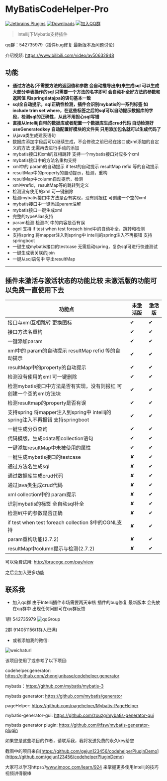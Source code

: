 # MyBatisCodeHelper-Pro

[![Jetbrains Plugins](https://img.shields.io/jetbrains/plugin/v/9837-a8translate.svg)][plugin]
[![Downloads](https://img.shields.io/jetbrains/plugin/d/9837.svg?style=flat-square)][plugin]
[![加入QQ群](https://img.shields.io/badge/chat-QQ群-46BC99.svg?style=flat-square)](//shang.qq.com/wpa/qunwpa?idkey=6bc11bfe278fa0d1d0d6292fa010b1aa8ddadbfeb70ef893083d5ab800137c1a)

> Intellij下Mybatis支持插件 

qq群：542735979（插件bug修复 最新版本及问题讨论）

介绍视频: https://www.bilibili.com/video/av50632948

## 功能
- **通过方法名(不需要方法的返回值和参数 会自动推导出来)来生成sql 可以生成大部分单表操作的sql 只需要一个方法的名字即可 会自动补全好方法的参数和返回值 和springdatajpa的语句基本一致**
- **sql全自动提示，sql正确性检测，插件会识别mybatis的一系列标签 如 include trim set where，在这些标签之后的sql可以自动提示数据库的字段，检测sql的正确性，从此不用担心sql写错**
- **直接从Intellij自带的数据库或者配置一个数据库生成crud代码 自动检测好 useGeneratedkey 自动配置好模块的文件夹 只用添加包名就可以生成代码了**
- 从java类生成建表语句
- 数据库添加字段后可以继续生成，不会修改之前已经在接口或xml添加的自定义的方法 无需再去进行手动的添加
- mybatis接口和xml的互相跳转  支持一个mybatis接口对应多个xml
- mybatis接口中的方法名重构支持
- xml中的 param的自动提示 if test的自动提示 resultMap refid 等的自动提示
- resultMap中的property的自动提示，检测，重构
- resultMap中column自动提示，检测
- xml中refid，resultMap等的跳转到定义
- 检测没有使用的xml 可一键删除
- 检测mybatis接口中方法是否有实现，没有则报红 可创建一个空的xml
- mybatis接口中一键添加param注解
- mybatis接口一键生成xml
- 完整的typeAlias支持
- param检测 检测#{ 中的内容是否有误
- ognl 支持 if test when test foreach bind中的自动补全，跳转和检测
- 支持spring 将mapper注入到spring中 intellij的spring注入不再报错 支持springboot
- 一键生成mybatis接口的testcase 无需启动spring，复杂sql可进行快速测试
- 一键生成表关联的join
- 一键从sql语句中 导出resultMap
-----------------------------------------------------------------------

## 插件未激活与激活状态的功能比较  未激活版的功能可以免费一直使用下去

功能点  |  未激活版 | 激活版
-----   | ------ | -----
接口与xml互相跳转 更换图标|  ✔ | ✔
接口方法名重构| ✔| ✔
一键添加param| ✔| ✔
xml中的 param的自动提示 resultMap refid 等的自动提示|✔| ✔
resultMap中的property的自动提示|✔|✔
检测没有使用的xml 可一键删除|✔|✔
检测mybatis接口中方法是否有实现，没有则报红 可创建一个空的xml方法块|✔|✔
检测resultmap的property是否有误|✔|✔
支持spring 将mapper注入到spring中 intellij的spring注入不再报错 支持springboot|✔|✔
一键生成分页查询|✔|✔
代码模版，生成cdata和collection语句|✔|✔
一键添加resultMap中未被使用的属性| ✔|✔
一键生成mybatis接口的testcase |✘|✔
通过方法名生成sql | ✘| ✔
通过数据库生成crud代码| ✘|✔
通过java类生成crud代码|✘|✔
xml collection中的 param提示| ✘|✔
识别mybatis的标签 全自动sql补全| ✘|✔
检测#{中的参数是否正确| ✘|✔
if test when test foreach collection $中的OGNL支持| ✘|✔
param重构功能(2.7.2)| ✘|✔
resultMap中column提示与检测(2.7.2)| ✘|✔

可以免费试用: http://brucege.com/pay/view

之后会加入更多功能

## 联系我


- 加入qq群 由于Intellij插件市场需要两天审核  插件的bug修复 最新版本 会先放在qq群中 出现任何问题可在qq群反馈

1群 542735979
![qqGroup](https://coding.net/u/gejun123456/p/MyBatisCodeHelper-Pro/git/raw/master/screenshots/qqgroup.png)

2群 914051156(1群人已满)


- 或者添加我的微信:

![weichaturl](https://coding.net/u/gejun123456/p/MyBatisCodeHelper-Pro/git/raw/master/screenshots/wechatme.png)

该项目使用了或参考了以下项目:

codehelper.generator: https://github.com/zhengjunbase/codehelper.generator

mybatis：https://github.com/mybatis/mybatis-3

mybatis generator: https://github.com/mybatis/generator

pageHelper: https://github.com/pagehelper/Mybatis-PageHelper

mybatis-generator-gui: https://github.com/zouzg/mybatis-generator-gui

mybatis generator plugin: https://github.com/itfsw/mybatis-generator-plugin

如果您是这些项目的作者，请联系我，我将发送免费的永久key给您

截图中的项目来自[https://github.com/gejun123456/codehelperPluginDemo](https://github.com/gejun123456/codehelperPluginDemo)


大家可以学习https://www.imooc.com/learn/924 来掌握更多使用Intellij的技巧 视频讲得很棒


[plugin]: https://plugins.jetbrains.com/plugin/9837





